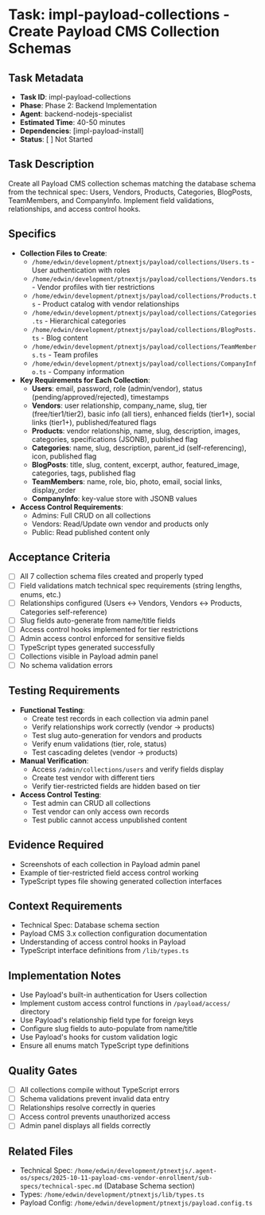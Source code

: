 # Task: impl-payload-collections - Create Payload CMS Collection Schemas

## Task Metadata
- **Task ID**: impl-payload-collections
- **Phase**: Phase 2: Backend Implementation
- **Agent**: backend-nodejs-specialist
- **Estimated Time**: 40-50 minutes
- **Dependencies**: [impl-payload-install]
- **Status**: [ ] Not Started

## Task Description
Create all Payload CMS collection schemas matching the database schema from the technical spec: Users, Vendors, Products, Categories, BlogPosts, TeamMembers, and CompanyInfo. Implement field validations, relationships, and access control hooks.

## Specifics
- **Collection Files to Create**:
  - `/home/edwin/development/ptnextjs/payload/collections/Users.ts` - User authentication with roles
  - `/home/edwin/development/ptnextjs/payload/collections/Vendors.ts` - Vendor profiles with tier restrictions
  - `/home/edwin/development/ptnextjs/payload/collections/Products.ts` - Product catalog with vendor relationships
  - `/home/edwin/development/ptnextjs/payload/collections/Categories.ts` - Hierarchical categories
  - `/home/edwin/development/ptnextjs/payload/collections/BlogPosts.ts` - Blog content
  - `/home/edwin/development/ptnextjs/payload/collections/TeamMembers.ts` - Team profiles
  - `/home/edwin/development/ptnextjs/payload/collections/CompanyInfo.ts` - Company information
- **Key Requirements for Each Collection**:
  - **Users**: email, password, role (admin/vendor), status (pending/approved/rejected), timestamps
  - **Vendors**: user relationship, company_name, slug, tier (free/tier1/tier2), basic info (all tiers), enhanced fields (tier1+), social links (tier1+), published/featured flags
  - **Products**: vendor relationship, name, slug, description, images, categories, specifications (JSONB), published flag
  - **Categories**: name, slug, description, parent_id (self-referencing), icon, published flag
  - **BlogPosts**: title, slug, content, excerpt, author, featured_image, categories, tags, published flag
  - **TeamMembers**: name, role, bio, photo, email, social links, display_order
  - **CompanyInfo**: key-value store with JSONB values
- **Access Control Requirements**:
  - Admins: Full CRUD on all collections
  - Vendors: Read/Update own vendor and products only
  - Public: Read published content only

## Acceptance Criteria
- [ ] All 7 collection schema files created and properly typed
- [ ] Field validations match technical spec requirements (string lengths, enums, etc.)
- [ ] Relationships configured (Users ↔ Vendors, Vendors ↔ Products, Categories self-reference)
- [ ] Slug fields auto-generate from name/title fields
- [ ] Access control hooks implemented for tier restrictions
- [ ] Admin access control enforced for sensitive fields
- [ ] TypeScript types generated successfully
- [ ] Collections visible in Payload admin panel
- [ ] No schema validation errors

## Testing Requirements
- **Functional Testing**:
  - Create test records in each collection via admin panel
  - Verify relationships work correctly (vendor → products)
  - Test slug auto-generation for vendors and products
  - Verify enum validations (tier, role, status)
  - Test cascading deletes (vendor → products)
- **Manual Verification**:
  - Access `/admin/collections/users` and verify fields display
  - Create test vendor with different tiers
  - Verify tier-restricted fields are hidden based on tier
- **Access Control Testing**:
  - Test admin can CRUD all collections
  - Test vendor can only access own records
  - Test public cannot access unpublished content

## Evidence Required
- Screenshots of each collection in Payload admin panel
- Example of tier-restricted field access control working
- TypeScript types file showing generated collection interfaces

## Context Requirements
- Technical Spec: Database schema section
- Payload CMS 3.x collection configuration documentation
- Understanding of access control hooks in Payload
- TypeScript interface definitions from `/lib/types.ts`

## Implementation Notes
- Use Payload's built-in authentication for Users collection
- Implement custom access control functions in `/payload/access/` directory
- Use Payload's relationship field type for foreign keys
- Configure slug fields to auto-populate from name/title
- Use Payload's hooks for custom validation logic
- Ensure all enums match TypeScript type definitions

## Quality Gates
- [ ] All collections compile without TypeScript errors
- [ ] Schema validations prevent invalid data entry
- [ ] Relationships resolve correctly in queries
- [ ] Access control prevents unauthorized access
- [ ] Admin panel displays all fields correctly

## Related Files
- Technical Spec: `/home/edwin/development/ptnextjs/.agent-os/specs/2025-10-11-payload-cms-vendor-enrollment/sub-specs/technical-spec.md` (Database Schema section)
- Types: `/home/edwin/development/ptnextjs/lib/types.ts`
- Payload Config: `/home/edwin/development/ptnextjs/payload.config.ts`
